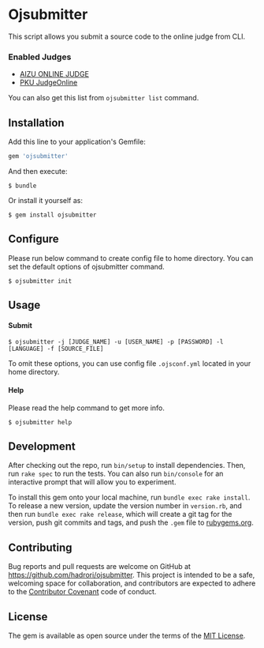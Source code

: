 # Ojsubmitter

This script allows you submit a source code to the online judge from CLI.

### Enabled Judges
- [AIZU ONLINE JUDGE](http://judge.u-aizu.ac.jp)
- [PKU JudgeOnline](http://poj.org)

You can also get this list from `ojsubmitter list` command.

## Installation

Add this line to your application's Gemfile:

```ruby
gem 'ojsubmitter'
```

And then execute:

    $ bundle

Or install it yourself as:

    $ gem install ojsubmitter

## Configure

Please run below command to create config file to home directory.
You can set the default options of ojsubmitter command.

    $ ojsubmitter init


## Usage

#### Submit

    $ ojsubmitter -j [JUDGE_NAME] -u [USER_NAME] -p [PASSWORD] -l [LANGUAGE] -f [SOURCE_FILE]

To omit these options, you can use config file `.ojsconf.yml` located in your home directory.

#### Help

Please read the help command to get more info.

    $ ojsubmitter help

## Development

After checking out the repo, run `bin/setup` to install dependencies. Then, run `rake spec` to run the tests. You can also run `bin/console` for an interactive prompt that will allow you to experiment.

To install this gem onto your local machine, run `bundle exec rake install`. To release a new version, update the version number in `version.rb`, and then run `bundle exec rake release`, which will create a git tag for the version, push git commits and tags, and push the `.gem` file to [rubygems.org](https://rubygems.org).

## Contributing

Bug reports and pull requests are welcome on GitHub at https://github.com/hadrori/ojsubmitter. This project is intended to be a safe, welcoming space for collaboration, and contributors are expected to adhere to the [Contributor Covenant](http://contributor-covenant.org) code of conduct.


## License

The gem is available as open source under the terms of the [MIT License](http://opensource.org/licenses/MIT).

